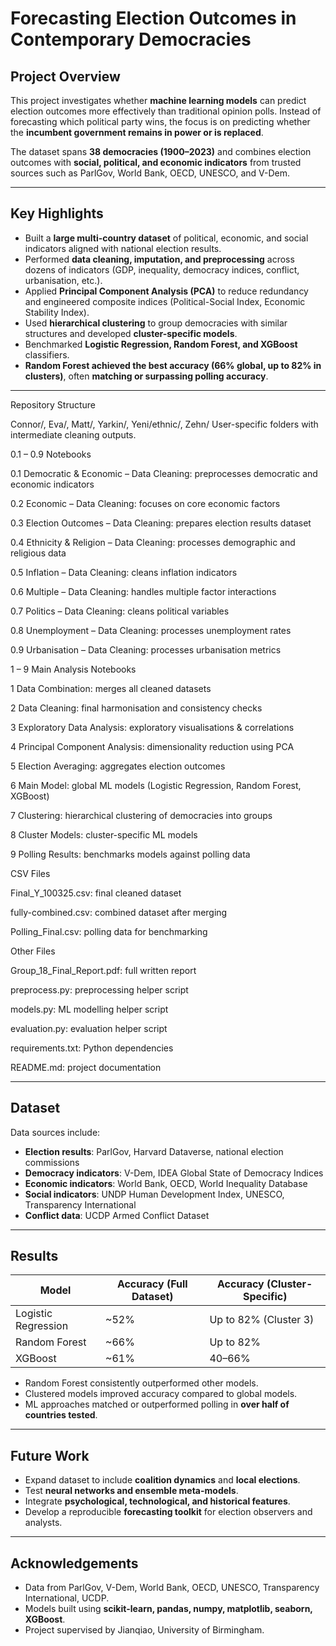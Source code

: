 # Forecasting Election Outcomes in Contemporary Democracies  

## Project Overview  
This project investigates whether **machine learning models** can predict election outcomes more effectively than traditional opinion polls. Instead of forecasting which political party wins, the focus is on predicting whether the **incumbent government remains in power or is replaced**.  

The dataset spans **38 democracies (1900–2023)** and combines election outcomes with **social, political, and economic indicators** from trusted sources such as ParlGov, World Bank, OECD, UNESCO, and V-Dem.  

---

## Key Highlights  
- Built a **large multi-country dataset** of political, economic, and social indicators aligned with national election results.  
- Performed **data cleaning, imputation, and preprocessing** across dozens of indicators (GDP, inequality, democracy indices, conflict, urbanisation, etc.).  
- Applied **Principal Component Analysis (PCA)** to reduce redundancy and engineered composite indices (Political-Social Index, Economic Stability Index).  
- Used **hierarchical clustering** to group democracies with similar structures and developed **cluster-specific models**.  
- Benchmarked **Logistic Regression, Random Forest, and XGBoost** classifiers.  
- **Random Forest achieved the best accuracy (66% global, up to 82% in clusters)**, often **matching or surpassing polling accuracy**.  

---

Repository Structure

Connor/, Eva/, Matt/, Yarkin/, Yeni/ethnic/, Zehn/
User-specific folders with intermediate cleaning outputs.

0.1 – 0.9 Notebooks

0.1 Democratic & Economic – Data Cleaning: preprocesses democratic and economic indicators

0.2 Economic – Data Cleaning: focuses on core economic factors

0.3 Election Outcomes – Data Cleaning: prepares election results dataset

0.4 Ethnicity & Religion – Data Cleaning: processes demographic and religious data

0.5 Inflation – Data Cleaning: cleans inflation indicators

0.6 Multiple – Data Cleaning: handles multiple factor interactions

0.7 Politics – Data Cleaning: cleans political variables

0.8 Unemployment – Data Cleaning: processes unemployment rates

0.9 Urbanisation – Data Cleaning: processes urbanisation metrics

1 – 9 Main Analysis Notebooks

1 Data Combination: merges all cleaned datasets

2 Data Cleaning: final harmonisation and consistency checks

3 Exploratory Data Analysis: exploratory visualisations & correlations

4 Principal Component Analysis: dimensionality reduction using PCA

5 Election Averaging: aggregates election outcomes

6 Main Model: global ML models (Logistic Regression, Random Forest, XGBoost)

7 Clustering: hierarchical clustering of democracies into groups

8 Cluster Models: cluster-specific ML models

9 Polling Results: benchmarks models against polling data

CSV Files

Final_Y_100325.csv: final cleaned dataset

fully-combined.csv: combined dataset after merging

Polling_Final.csv: polling data for benchmarking

Other Files

Group_18_Final_Report.pdf: full written report

preprocess.py: preprocessing helper script

models.py: ML modelling helper script

evaluation.py: evaluation helper script

requirements.txt: Python dependencies

README.md: project documentation


---

## Dataset  
Data sources include:  
- **Election results**: ParlGov, Harvard Dataverse, national election commissions  
- **Democracy indicators**: V-Dem, IDEA Global State of Democracy Indices  
- **Economic indicators**: World Bank, OECD, World Inequality Database  
- **Social indicators**: UNDP Human Development Index, UNESCO, Transparency International  
- **Conflict data**: UCDP Armed Conflict Dataset  

---

## Results  
| Model                 | Accuracy (Full Dataset) | Accuracy (Cluster-Specific) |
|-----------------------|--------------------------|------------------------------|
| Logistic Regression   | ~52%                    | Up to 82% (Cluster 3)        |
| Random Forest         | ~66%                    | Up to 82%                    |
| XGBoost               | ~61%                    | 40–66%                       |

- Random Forest consistently outperformed other models.  
- Clustered models improved accuracy compared to global models.  
- ML approaches matched or outperformed polling in **over half of countries tested**.  

---

## Future Work  
- Expand dataset to include **coalition dynamics** and **local elections**.  
- Test **neural networks and ensemble meta-models**.  
- Integrate **psychological, technological, and historical features**.  
- Develop a reproducible **forecasting toolkit** for election observers and analysts.  

---

## Acknowledgements  
- Data from ParlGov, V-Dem, World Bank, OECD, UNESCO, Transparency International, UCDP.  
- Models built using **scikit-learn, pandas, numpy, matplotlib, seaborn, XGBoost**.  
- Project supervised by Jianqiao, University of Birmingham.  
```

